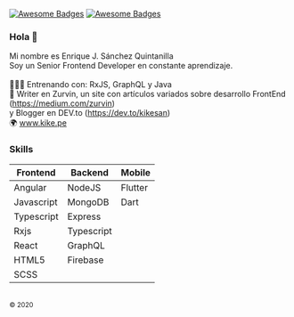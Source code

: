 [![Awesome Badges](https://img.shields.io/badge/web-kike.pe-0c1239.svg)](https://kike.pe)
[![Awesome Badges](https://img.shields.io/badge/vrs-1.0.0-ff214f.svg)](https://github.com/KikeSan)

### Hola 👋
Mi nombre es Enrique J. Sánchez Quintanilla <br>
Soy un Senior Frontend Developer en constante aprendizaje. 
<br><br>
👨🏻‍💻 Entrenando con: RxJS, GraphQL y Java <br>
🏅 Writer en Zurvin, un site con artículos variados sobre desarrollo FrontEnd (https://medium.com/zurvin)<br>
   y Blogger en DEV.to (https://dev.to/kikesan)<br>
🌍 www.kike.pe

### Skills

| Frontend   | Backend    | Mobile  |
|------------|------------|---------|
| Angular    | NodeJS     | Flutter |
| Javascript | MongoDB    | Dart    |
| Typescript | Express    |         |
| Rxjs       | Typescript |         |
| React      | GraphQL    |         |
| HTML5      | Firebase   |         |
| SCSS       |            |         |

<br/>
<sub>© 2020</sub>
<!--
**KikeSan/KikeSan** is a ✨ _special_ ✨ repository because its `README.md` (this file) appears on your GitHub profile.

Here are some ideas to get you started:

- 🔭 I’m currently working on ...
- 🌱 I’m currently learning ...
- 👯 I’m looking to collaborate on ...
- 🤔 I’m looking for help with ...
- 💬 Ask me about ...
- 📫 How to reach me: ...
- 😄 Pronouns: ...
- ⚡ Fun fact: ...
-->
